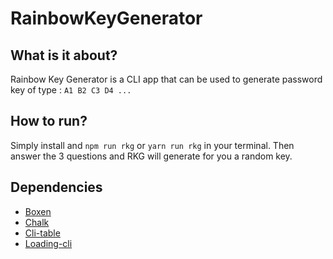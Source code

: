 # RainbowKeyGenerator

## What is it about?
Rainbow Key Generator is a CLI app that can be used to generate password key of type : `A1 B2 C3 D4 ...`

## How to run?
Simply install and `npm run rkg` or `yarn run rkg` in your terminal.
Then answer the 3 questions and RKG will generate for you a random key.

## Dependencies
* [Boxen](https://github.com/sindresorhus/boxen "Boxen's github")
* [Chalk](https://github.com/chalk/chalk "Chalk's github")
* [Cli-table](https://github.com/Automattic/cli-table "Cli table's github")
* [Loading-cli](https://github.com/jaywcjlove/loading-cli "Loading cli's github")